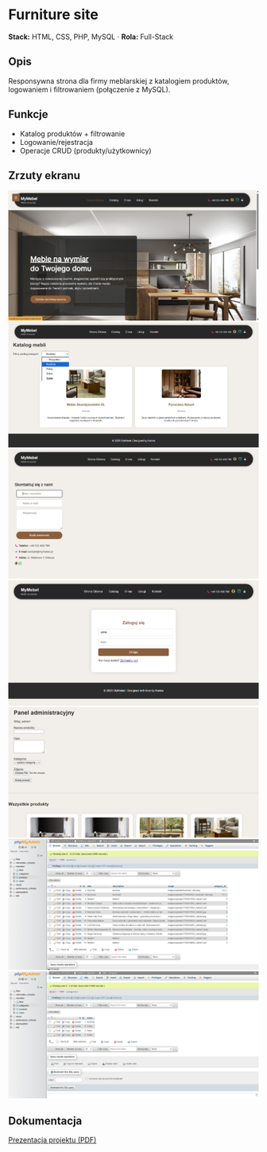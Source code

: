 # Furniture site
**Stack:** HTML, CSS, PHP, MySQL · **Rola:** Full-Stack

## Opis
Responsywna strona dla firmy meblarskiej z katalogiem produktów, logowaniem i filtrowaniem (połączenie z MySQL).

## Funkcje
- Katalog produktów + filtrowanie
- Logowanie/rejestracja
- Operacje CRUD (produkty/użytkownicy)

## Zrzuty ekranu
![Home](../../assets/screenshots/strona-glowna.png)
![Katalog](../../assets/screenshots/katalog.png)
![Kontakt](../../assets/screenshots/kontakt.png)
![Logowanie/Rejestracja](../../assets/screenshots/logowanie.png)
![Panel administracyjny](../../assets/screenshots/admin-panel.png)
![Baza Danych - tabela products](../../assets/screenshots/db-products.png)
![Baza danych - tabela categories](../../assets/screenshots/db-categories.png)
## Dokumentacja
 [Prezentacja projektu (PDF)](../../docs/mymebel-prezentacja.pdf)


[def]: ../../assets/screenshots/strona-glowna.png